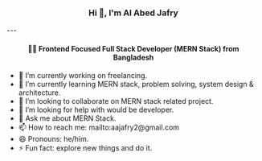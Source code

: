 <h3 style="text-align: center;">Hi 👋, I'm Al Abed Jafry</h3>
---
<h4 style="text-align: center;"> 👨‍💻 Frontend Focused Full Stack Developer (MERN Stack) from Bangladesh</h4>

<ul>
<li>🔭 I’m currently working on freelancing.</li>
<li>🌱 I’m currently learning MERN stack, problem solving, system design & architecture.</li>
<li>👯 I’m looking to collaborate on MERN stack related project.</li>
<li>🤔 I’m looking for help with would be developer.</li>
<li>💬 Ask me about MERN Stack.</li>
<li>📫 How to reach me: mailto:aajafry2@gmail.com</li>
<li>😄 Pronouns: he/him.</li>
<li>⚡ Fun fact: explore new things and do it.</li>
</ul>
